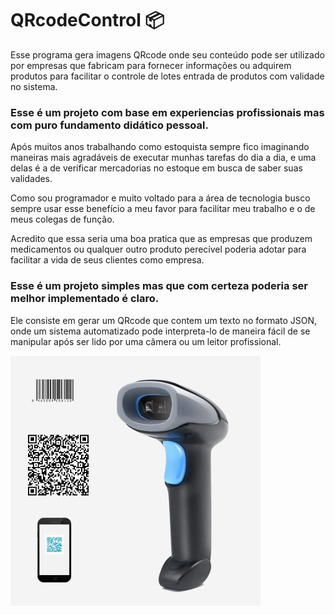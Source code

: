 # QRcodeControl :package:

Esse programa gera imagens QRcode onde seu conteúdo pode ser utilizado por empresas que fabricam para fornecer informações ou adquirem produtos para facilitar o controle de lotes entrada de produtos com validade no sistema.

### Esse é um projeto com base em experiencias profissionais mas com puro fundamento didático pessoal.

Após muitos anos trabalhando como estoquista sempre fico imaginando maneiras mais agradáveis de executar munhas tarefas do dia a dia, e uma delas é a de verificar mercadorias no estoque em busca de saber suas validades.

Como sou programador e muito voltado para a área de tecnologia busco sempre usar esse benefício a meu favor para facilitar meu trabalho e o de meus colegas de função.

Acredito que essa seria uma boa pratica que as empresas que produzem medicamentos ou qualquer outro produto perecível poderia adotar para facilitar a vida de seus clientes como empresa.

### Esse é um projeto simples mas que com certeza poderia ser melhor implementado é claro.

Ele consiste em gerar um QRcode que contem um texto no formato JSON, onde um sistema automatizado pode interpreta-lo de maneira fácil de se manipular após ser lido por uma câmera ou um leitor profissional.

<img src="statics/leitorQRcode.png" alt="leitorQRcode" style="zoom:50%;" />

